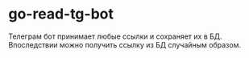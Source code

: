 # go-read-tg-bot
Телеграм бот принимает любые ссылки и сохраняет их в БД. Впоследствии можно получить ссылку из БД случайным образом.
